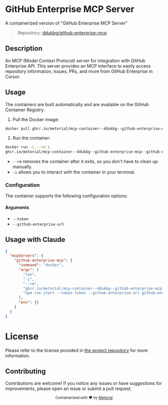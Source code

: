 
# GitHub Enterprise MCP Server

A containerized version of "GitHub Enterprise MCP Server"

> Repository: [ddukbg/github-enterprise-mcp](https://github.com/ddukbg/github-enterprise-mcp)

## Description

An MCP (Model Context Protocol) server for integration with GitHub Enterprise API. This server provides an MCP interface to easily access repository information, issues, PRs, and more from GitHub Enterprise in Cursor.


## Usage

The containers are built automatically and are available on the GitHub Container Registry.

1. Pull the Docker image:

```bash
docker pull ghcr.io/metorial/mcp-container--ddukbg--github-enterprise-mcp--github-enterprise-mcp
```

2. Run the container:

```bash
docker run -i --rm \ 
ghcr.io/metorial/mcp-container--ddukbg--github-enterprise-mcp--github-enterprise-mcp  "npm run start --token token --github-enterprise-url github-enterprise-url"
```

- `--rm` removes the container after it exits, so you don't have to clean up manually.
- `-i` allows you to interact with the container in your terminal.



### Configuration

The container supports the following configuration options:


#### Arguments

- `--token`
- `--github-enterprise-url`






## Usage with Claude

```json
{
  "mcpServers": {
    "github-enterprise-mcp": {
      "command": "docker",
      "args": [
        "run",
        "-i",
        "--rm",
        "ghcr.io/metorial/mcp-container--ddukbg--github-enterprise-mcp--github-enterprise-mcp",
        "npm run start --token token --github-enterprise-url github-enterprise-url"
      ],
      "env": {}
    }
  }
}
```

# License

Please refer to the license provided in [the project repository](https://github.com/ddukbg/github-enterprise-mcp) for more information.

## Contributing

Contributions are welcome! If you notice any issues or have suggestions for improvements, please open an issue or submit a pull request.

<div align="center">
  <sub>Containerized with ❤️ by <a href="https://metorial.com">Metorial</a></sub>
</div>
  